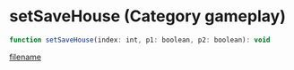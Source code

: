 # setSaveHouse (Category gameplay)

```js
function setSaveHouse(index: int, p1: boolean, p2: boolean): void
```

[filename](setSaveHouse_m.md ':include')